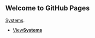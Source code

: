 ## Welcome to GitHub Pages


[Systems](systems).

<ul id="tbutton">
            <li><a href="https://nintendotools.github.io/Repository/systems">View<strong>Systems</strong></a></li>
          </ul>
